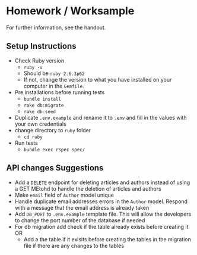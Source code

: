 # Homework / Worksample

For further information, see the handout.


## Setup Instructions
- Check Ruby version
    - `ruby -v`
    - Should be `ruby 2.6.3p62`
    - If not, change the version to what you have installed on your computer in the `Gemfile`. 
- Pre installations before running tests
    - `bundle install`
    - `rake db:migrate`
    - `rake db:seed`
- Duplicate `.env.example` and rename it to `.env` and fill in the values with your own credentials
- change directory to `ruby` folder
    - `cd ruby`
- Run tests
    - `bundle exec rspec spec/`



## API changes Suggestions
- Add a `DELETE` endpoint for deleting articles and authors instead of using a GET MEtohd to handle the deletion of articles and authors
- Make `email` field of `Author` model unique
- Handle duplicate email addresses errors in the `Author` model. Respond with a message that the email address is already taken
- Add `DB_PORT` to `.env.example` template file. This will allow the developers to change the port number of the database if needed
- For db migration add check if the table already exists before creating it OR
    - Add a the table if it exisits before creating the tables in the migration file if there are any changes to the tables

